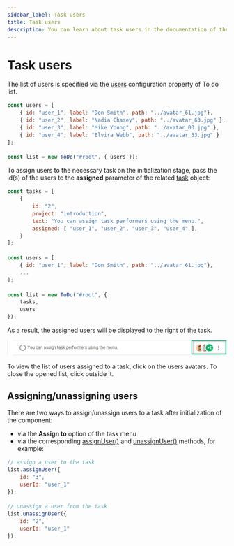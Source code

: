 ```yaml
---
sidebar_label: Task users
title: Task users
description: You can learn about task users in the documentation of the DHTMLX JavaScript To Do List library. Browse developer guides and API reference, try out code examples and live demos, and download a free 30-day evaluation version of DHTMLX To Do List.
---
```


# Task users

The list of users is specified via the [users](../../api/configs/users_config/) configuration property of To do list.

~~~js
const users = [
    { id: "user_1", label: "Don Smith", path: "../avatar_61.jpg"},
    { id: "user_2", label: "Nadia Chasey", path: "../avatar_63.jpg" },
    { id: "user_3", label: "Mike Young", path: "../avatar_03.jpg" },
    { id: "user_4", label: "Elvira Webb", path: "../avatar_33.jpg" }
];

const list = new ToDo("#root", { users });
~~~

To assign users to the necessary task on the initialization stage, pass the id(s) of the users to the **assigned** parameter of the related [task](../../api/configs/tasks_config/) object:

~~~js
const tasks = [
    {
        id: "2",
        project: "introduction",
        text: "You can assign task performers using the menu.",
        assigned: [ "user_1", "user_2", "user_3", "user_4" ],
    }
];

const users = [
    { id: "user_1", label: "Don Smith", path: "../avatar_61.jpg"},
    ...
];

const list = new ToDo("#root", {
    tasks,
    users
});
~~~

As a result, the assigned users will be displayed to the right of the task.

![users](../assets/users.png)

To view the list of users assigned to a task, click on the users avatars. To close the opened list, click outside it.

## Assigning/unassigning users

There are two ways to assign/unassign users to a task after initialization of the component:

- via the **Assign to** option of the task menu
- via the corresponding [assignUser()](../../api/methods/assignuser_method/) and [unassignUser()](../../api/methods/unassignuser_method/) methods, for example:

~~~js
// assign a user to the task
list.assignUser({
    id: "3",
    userId: "user_1"
});

// unassign a user from the task
list.unassignUser({
    id: "2",
    userId: "user_1"
});
~~~
